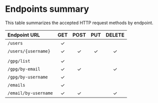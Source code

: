 # Endpoints summary

This table summarizes the accepted HTTP request methods by endpoint.

| Endpoint URL         |     GET      |     POST     |     PUT      |    DELETE    |
|:---------------------|:------------:|:------------:|:------------:|:------------:|
| `/users`             | $\checkmark$ |              |              |              |
| `/users/{username}`  | $\checkmark$ | $\checkmark$ | $\checkmark$ | $\checkmark$ |              
|                      |              |              |              |              |
| `/gpg/list`          | $\checkmark$ |              |              |              |
| `/gpg/by-email`      | $\checkmark$ | $\checkmark$ |              | $\checkmark$ |
| `/gpg/by-username`   | $\checkmark$ |              |              |              |
| `/emails`            | $\checkmark$ |              |              |              |
| `/email/by-username` | $\checkmark$ | $\checkmark$ |              | $\checkmark$ |

